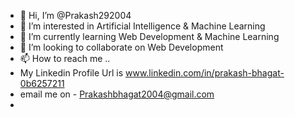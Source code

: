 - 👋 Hi, I’m @Prakash292004
- 👀 I’m interested in Artificial Intelligence & Machine Learning
- 🌱 I’m currently learning Web Development & Machine Learning
- 💞️ I’m looking to collaborate on Web Development
- 📫 How to reach me ..
-    My Linkedin Profile Url is www.linkedin.com/in/prakash-bhagat-0b6257211
-    email me on - Prakashbhagat2004@gmail.com
-    

<!---
Prakash292004/Prakash292004 is a ✨ special ✨ repository because its `README.md` (this file) appears on your GitHub profile.
You can click the Preview link to take a look at your changes.
--->

